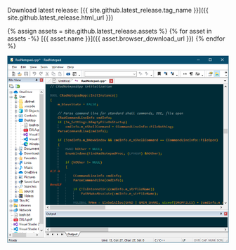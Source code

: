Download latest release: [{{ site.github.latest_release.tag_name }}]({{ site.github.latest_release.html_url }})

{% assign assets = site.github.latest_release.assets %}
{% for asset in assets -%}
[{{ asset.name }}]({{ asset.browser_download_url }})
{% endfor %}

![Screenshot](RadNotepad.png)

